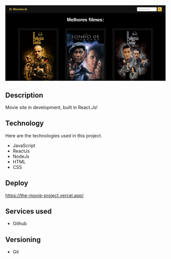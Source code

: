 ![image](https://github.com/edilsonsantosjr/The-Movie-Project/blob/dev/public/readme-image/home.png)

## Description

Movie site in development, built in React.Js!

## Technology

Here are the technologies used in this project.

* JavaScript
* ReactJs
* NodeJs
* HTML
* CSS

## Deploy

https://the-movie-project.vercel.app/

## Services used

* Github

## Versioning

* Git
